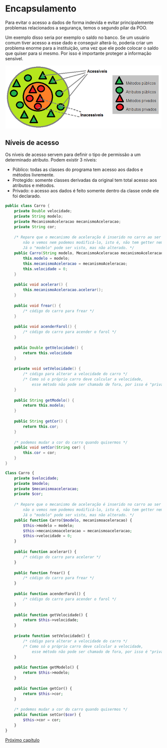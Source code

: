 # Encapsulamento

Para evitar o acesso a dados de forma indevida e evitar principalemente problemas relacionados a segurança, temos o segundo pilar da POO.

Um exemplo disso seria por exemplo o saldo no banco. Se um usuário comum tiver acesso a esse dado e conseguir alterá-lo, poderia criar um problema enorme para a instituição, uma vez que ele pode colocar o saldo que quiser para si mesmo. Por isso é importante proteger a informação sensível.

![encapsulamento](img/encapsulamento.png)

## Níveis de acesso

Os níveis de acesso servem para definir o tipo de permissão a um determinado atributo. Podem existir 3 níveis:
- Público: todas as classes do programa tem acesso aos dados e métodos livremente.
- Protegido: somente classes derivadas da original tem total acesso aos atributos e métodos.
- Privado: o acesso aos dados é feito somente dentro da classe onde ele foi declarado.

~~~Java
public class Carro {
    private Double velocidade;
    private String modelo;
    private MecanismoAceleracao mecanismoAceleracao;
    private String cor;

    /* Repare que o mecanismo de aceleração é inserido no carro ao ser construído, e
        não o vemos nem podemos modificá-lo, isto é, não tem getter nem setter.
        Já o "modelo" pode ser visto, mas não alterado. */
    public Carro(String modelo, MecanismoAceleracao mecanismoAceleracao) {
        this.modelo = modelo;
        this.mecanismoAceleracao = mecanismoAceleracao;
        this.velocidade = 0;
    }

    public void acelerar() {
        this.mecanismoAceleracao.acelerar();
    }

    public void frear() {
        /* código do carro para frear */
    }

    public void acenderFarol() {
        /* código do carro para acender o farol */
    }

    public Double getVelocidade() {
        return this.velocidade
    }

    private void setVelocidade() {
        /* código para alterar a velocidade do carro */
        /* Como só o próprio carro deve calcular a velocidade, 
            esse método não pode ser chamado de fora, por isso é "private" */
    }

    public String getModelo() {
        return this.modelo;
    }

    public String getCor() {
        return this.cor;
    }

    /* podemos mudar a cor do carro quando quisermos */
    public void setCor(String cor) {
        this.cor = cor;
    }
}

~~~

~~~PHP
Class Carro {
    private $velocidade;
    private $modelo;
    private $mecanismoaceleracao;
    private $cor;

    /* Repare que o mecanismo de aceleração é inserido no carro ao ser construído, e
        não o vemos nem podemos modificá-lo, isto é, não tem getter nem setter.
        Já o "modelo" pode ser visto, mas não alterado. */
    public function Carro($modelo, mecanismoaceleracao) {
        $this->modelo = modelo;
        $this->mecanismoaceleracao = mecanismoaceleracao;
        $this->velocidade = 0;
    }

    public function acelerar() {
        /* código do carro para acelerar */
    }

    public function frear() {
        /* código do carro para frear */
    }

    public function acenderFarol() {
        /* código do carro para acender o farol */
    }

    public function getVelocidade() {
        return $this->velocidade;
    }

    private function setVelocidade() {
        /* código para alterar a velocidade do carro */
        /* Como só o próprio carro deve calcular a velocidade, 
            esse método não pode ser chamado de fora, por isso é "private" */
    }

    public function getModelo() {
        return $this->modelo;
    }

    public function getCor() {
        return $this->cor;
    }

    /* podemos mudar a cor do carro quando quisermos */
    public function setCor($cor) {
        $this->cor = cor;
    }
}

~~~

[Próximo capítulo](heranca.md)
